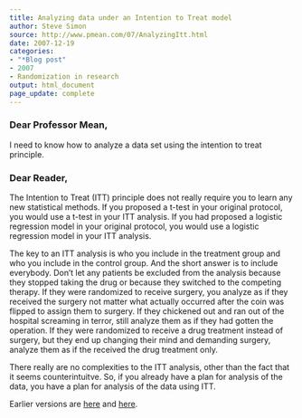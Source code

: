 ```yaml
---
title: Analyzing data under an Intention to Treat model
author: Steve Simon
source: http://www.pmean.com/07/AnalyzingItt.html
date: 2007-12-19
categories:
- "*Blog post"
- 2007
- Randomization in research
output: html_document
page_update: complete
---
```


### Dear Professor Mean,

I need to know how to analyze a data set using the intention to treat principle.

### Dear Reader,

The Intention to Treat (ITT) principle does not really require you to learn any new statistical methods. If you proposed a t-test in your original protocol, you would use a t-test in your ITT analysis. If you had proposed a logistic regression model in your original protocol, you would use a logistic regression model in your ITT analysis.

The key to an ITT analysis is who you include in the treatment group and who you include in the control group. And the short answer is to include everybody. Don’t let any patients be excluded from the analysis because they stopped taking the drug or because they switched to the competing therapy. If they were randomized to receive surgery, you analyze as if they received the surgery not matter what actually occurred after the coin was flipped to assign them to surgery. If they chickened out and ran out of the hospital screaming in terror, still analyze them as if they had gotten the operation. If they were randomized to receive a drug treatment instead of surgery, but they end up changing their mind and demanding surgery, analyze them as if the received the drug treatment only.

There really are no complexities to the ITT analysis, other than the fact that it seems counterintuitve. So, if you already have a plan for analysis of the data, you have a plan for analysis of the data using ITT.

Earlier versions are [here][sim1] and [here][sim2].

[sim1]: http://www.pmean.com/07/AnalyzingItt.html
[sim2]: http://new.pmean.com/analyzing-itt/
